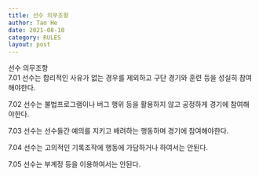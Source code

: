 ```yaml
---
title: 선수 의무조항
author: Tao He
date: 2021-08-10
category: RULES
layout: post
---
```


선수 의무조항 <br>
7.01 선수는 합리적인 사유가 없는 경우를 제외하고 구단 경기와 훈련 등을 성실히 참여해야한다.

7.02 선수는 불법프로그램이나 버그 행위 등을 활용하지 않고 공정하게 경기에 참여해야한다.

7.03 선수는 선수들간 예의를 지키고 배려하는 행동하며 경기에 참여해야한다.

7.04 선수는 고의적인 기록조작에 행동에 가담하거나 하여서는 안된다. 

7.05 선수는 부계정 등을 이용하여서는 안된다.
